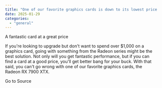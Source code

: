```yaml
---
title: "One of our favorite graphics cards is down to its lowest price for a limited time"
date: 2025-01-29
categories: 
  - "general"
---
```


A fantastic card at a great price

If you're looking to upgrade but don't want to spend over $1,000 on a graphics card, going with something from the Radeon series might be the best solution. Not only will you get fantastic performance, but if you can find a card at a good price, you'll get better bang for your buck. With that said, you can't go wrong with one of our favorite graphics cards, the Radeon RX 7900 XTX.

Go to Source
